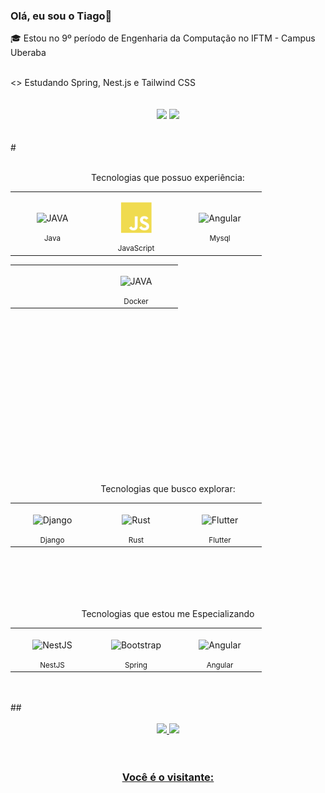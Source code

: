 ### Olá, eu sou o Tiago👋

🎓 Estou no 9º período de Engenharia da Computação no IFTM - Campus Uberaba 

<br>
<> Estudando Spring, Nest.js e Tailwind CSS 
  <br>
       <br>

<br>
<div align="center">
       <a href="https://www.instagram.com/tiagospagiari?igsh=aGt2czh6a241cGlq" target="_blank"><img
            src="https://img.shields.io/badge/-Instagram-%23E4405F?style=for-the-badge&logo=instagram&logoColor=white"
            target="_blank"></a>
       <a href="https://www.linkedin.com/in/tiagospagiari/" target="_blank"><img
            src="https://img.shields.io/badge/LinkedIn-0077B5?style=for-the-badge&logo=linkedin&logoColor=white"
            target="_blank"></a>
     
</div>
    
<br>
<br>
#
<br>
<br>
<div style="display: inline_block; margin-bottom: 14em;" align="center">
<p>Tecnologias que possuo experiência:</p>
<div>
  <table>
  <tr style="width=100%">
  
 <td align="center" width="120px">
    <p>
        <img align="center" alt="JAVA" height="50" width="auto"
            src="https://cdn.jsdelivr.net/gh/devicons/devicon/icons/java/java-original.svg">
    </p>
    <small>Java</small>
  </td>
  <td align="center" width="120px">
                        <p>
                            <img align="center" alt="JS" height="50" width="auto"
                                src="https://raw.githubusercontent.com/devicons/devicon/master/icons/javascript/javascript-plain.svg">
                        </p>
                        <small>JavaScript</small>
  </td>
  
     
 
 <td align="center" width="120px">
    <p>
        <img align="center" alt="Angular" height="35" width="auto"
            src="https://cdn.jsdelivr.net/gh/devicons/devicon/icons/mysql/mysql-original-wordmark.svg">
    </p>
    <small>Mysql</small>
  </td>


 
  </table>
      
   <table>
  <tr style="width=100%">
 
   <td align="center" width="120px">
 
 

    
 <td align="center" width="120px">
    <p>
        <img align="center" alt="JAVA" height="50" width="auto"
          src="https://cdn.jsdelivr.net/gh/devicons/devicon/icons/docker/docker-original.svg">
    </p>
    <small>Docker</small>
  </td>
  
 
 

  </table>   
</div>
</div>
<br>
<br>
<div style="display: inline_block; margin-top: 50px;" align="center">
<p>Tecnologias que busco explorar:</p>
  <table>
  <tr style="width=100%">
   <td align="center" width="120px">
                        <p>
                            <img align="center" alt="Django" height="50" width="auto"
                                src="https://cdn.jsdelivr.net/npm/simple-icons@3.13.0/icons/django.svg" />
                        </p>
                        <small>Django</small>
                    </td>
  
 
  
  <td align="center" width="120px">
    <p>
  <img align="center" alt="Rust" height="35" width="auto"
      src="https://cdn.jsdelivr.net/npm/simple-icons@3.13.0/icons/rust.svg">
    </p>
    <small>Rust</small>
  </td>
  <td align="center" width="120px">
    <p>
  <img align="center" alt="Flutter" height="35" width="auto"
      src="https://cdn.jsdelivr.net/gh/devicons/devicon/icons/flutter/flutter-original.svg">
    </p>
    <small>Flutter</small>
  </td>
 
      
  </table>
</div>
</div>
<br>
<br>
<div style="display: inline_block; margin-top: 50px;" align="center">
<p>Tecnologias que estou me Especializando</p>
  <table>
  <tr style="width=100%">
  
  </td>
<td align="center" width="120px">
                        <p>
                            <img align="center" alt="NestJS" height="50" width="auto"
                                src="https://cdn.jsdelivr.net/npm/simple-icons@3.13.0/icons/nestjs.svg" />
                        </p>
                        <small>NestJS</small>
                    </td>
     <td align="center" width="120px">
    <p>
        <img align="center" alt="Bootstrap" height="35" width="auto"
           src="https://cdn.jsdelivr.net/gh/devicons/devicon/icons/spring/spring-original.svg">
    </p>
    <small>Spring</small>
  </td>
  <td align="center" width="120px">
    <p>
        <img align="center" alt="Angular" height="35" width="auto"
            src="https://cdn.jsdelivr.net/gh/devicons/devicon/icons/angularjs/angularjs-original.svg">
    </p>
    <small>Angular</small>
  </td>
      
  </tr>
 
      
  </table>
</div>
<br>
<br>
##
<br>
<br>
<div align="center">
  <a href="https://beacons.ai/pedromedina19">
  <img height="180em" src="https://github-readme-stats.vercel.app/api?username=pedromedina19&show_icons=true&theme=dracula&include_all_commits=true&count_private=true"/>
  <img height="180em" src="https://github-readme-stats.vercel.app/api/top-langs/?username=pedromedina19&layout=compact&langs_count=16&theme=dracula"/>
  

</div>
    
<br>
<br>
<h3 align="center">Você é o visitante:</h3>
<p align="center">

</p>
</div>
